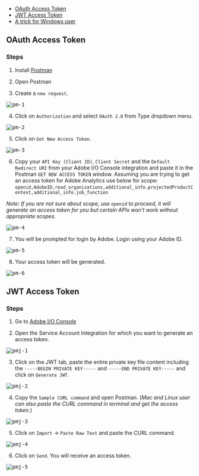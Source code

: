 - [OAuth Access Token](#oauth-access-token)
- [JWT Access Token](#jwt-access-token)
- [A trick for Windows user](#a-trick-for-windows-user)

## OAuth Access Token

### Steps

1. Install [Postman](https://www.getpostman.com/downloads/)

2. Open Postman

3. Create a `new request`.

<kbd>![pm-1](/Images/PM_1.png)</kbd>

4. Click on `Authorization` and select `OAuth 2.0` from Type dropdown menu.

<kbd>![pm-2](/Images/PM_2.png)</kbd>

5. Click on `Get New Access Token`.

<kbd>![pm-3](/Images/PM_3.png)</kbd>

6. Copy your `API Key (Client ID)`, `Client Secret` and the `Default Redirect URI` from your Adobe I/O Console integration and paste it in the Postman `GET NEW ACCESS TOKEN` window. Assuming you are trying to get an access token for Adobe Analytics use below for scope: `openid,AdobeID,read_organizations,additional_info.projectedProductContext,additional_info.job_function`

*Note: If you are not sure about scope, use `openid` to proceed, it will generate an access token for you but certain APIs won't work without appropriate scopes.*

<kbd>![pm-4](/Images/PM_4.png)</kbd>

7. You will be prompted for login by Adobe. Login using your Adobe ID.

<kbd>![pm-5](/Images/PM_5.png)</kbd>

8. Your access token will be generated.

<kbd>![pm-6](/Images/PM_6.png)</kbd>

## JWT Access Token
### Steps
1. Go to [Adobe I/O Console](https://console.adobe.io)

2. Open the Service Account Integration for which you want to generate an access token.

<kbd>![pmj-1](/Images/PM_JWT_1.png)</kbd>

3. Click on the JWT tab, paste the entire private key file content including the `-----BEGIN PRIVATE KEY-----` and `-----END PRIVATE KEY-----` and click on `Generate JWT`.

<kbd>![pmj-2](/Images/PM_JWT_2.png)</kbd>

4. Copy the `Sample CURL command` and open Postman. (*Mac and Linux user can also paste the CURL command in terminal and get the access token.*)

<kbd>![pmj-3](/Images/PM_JWT_3.png)</kbd>

5. Click on `Import` -> `Paste Raw Text` and paste the CURL command.
 
<kbd>![pmj-4](/Images/PM_JWT_4.png)</kbd>

6. Click on `Send`. You will receive an access token.

<kbd>![pmj-5](/Images/PM_JWT_5.png)</kbd>
